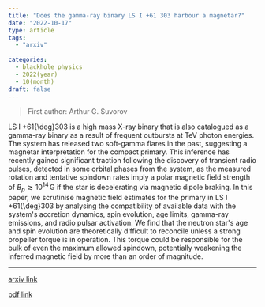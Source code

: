 ```yaml
---
title: "Does the gamma-ray binary LS I +61 303 harbour a magnetar?"
date: "2022-10-17"
type: article
tags:
  - "arxiv"
  
categories:
  - blackhole physics
  - 2022(year)
  - 10(month)
draft: false
---
```

> First author: Arthur G. Suvorov

 LS I +61{\deg}303 is a high mass X-ray binary that is also catalogued as a
gamma-ray binary as a result of frequent outbursts at TeV photon energies. The
system has released two soft-gamma flares in the past, suggesting a magnetar
interpretation for the compact primary. This inference has recently gained
significant traction following the discovery of transient radio pulses,
detected in some orbital phases from the system, as the measured rotation and
tentative spindown rates imply a polar magnetic field strength of $B_p \gtrsim
10^{14}\,\mbox{G}$ if the star is decelerating via magnetic dipole braking. In
this paper, we scrutinise magnetic field estimates for the primary in LS I
+61{\deg}303 by analysing the compatibility of available data with the system's
accretion dynamics, spin evolution, age limits, gamma-ray emissions, and radio
pulsar activation. We find that the neutron star's age and spin evolution are
theoretically difficult to reconcile unless a strong propeller torque is in
operation. This torque could be responsible for the bulk of even the maximum
allowed spindown, potentially weakening the inferred magnetic field by more
than an order of magnitude.

---
[arxiv link](http://arxiv.org/abs/2210.09471v1)

[pdf link](http://arxiv.org/pdf/2210.09471v1)